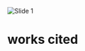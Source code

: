 ![Slide 1](https://github.com/andrewicus2/druze/assets/76884812/6cc2fd9b-7f09-4db5-96df-9bdf1a911590)

# works cited
